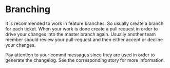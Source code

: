 # Branching

It is recommended to work in feature branches. So usually create a branch for each ticket. When your work is done create a pull request in order to drive your changes into the master branch again. Usually another team member should review your pull-request and then either accept or decline your changes. 

Pay attention to your commit messages since they are used in order to generate the changelog. See the corresponding story for more information.

